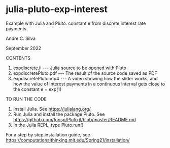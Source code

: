 # julia-pluto-exp-interest
Example with Julia and Pluto: constant e from discrete interest rate payments

Andre C. Silva

September 2022

CONTENTS
1. expdiscrete.jl --- Julia source to be opened with Pluto
2. expdiscretePluto.pdf --- The result of the source code saved as PDF
3. expdiscretePluto.mp4 --- A video showing how the slider works, and how the value of interest payments in a continuous interval gets close to the constant e = exp(1)

TO RUN THE CODE
1. Install Julia. See https://julialang.org/
2. Run Julia and install the package Pluto. See https://github.com/fonsp/Pluto.jl/blob/master/README.md
3. In the Julia REPL, type Pluto.run() 

For a step by step installation guide, see https://computationalthinking.mit.edu/Spring21/installation/
